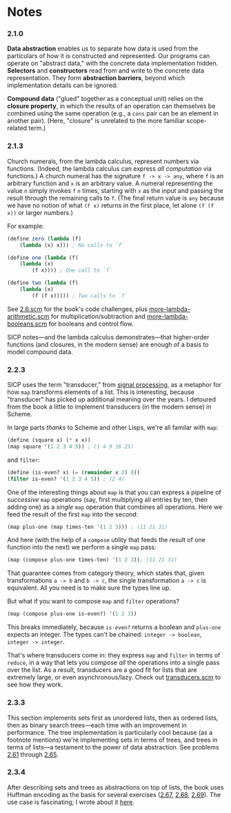 # Notes

### 2.1.0
**Data abstraction** enables us to separate how data is used from the particulars of how it is constructed and represented. Our programs can operate on "abstract data," with the concrete data implementation hidden. **Selectors** and **constructors** read from and write to the concrete data representation. They form **abstraction barriers**, beyond which implementation details can be ignored.

**Compound data** ("glued" together as a conceptual unit) relies on the **closure property**, in which the results of an operation can themselves be combined using the same operation (e.g., a `cons` pair can be an element in another pair). (Here, "closure" is unrelated to the more familiar scope-related term.)

### 2.1.3
Church numerals, from the lambda calculus, represent numbers via functions. (Indeed, the lambda calculus can express _all computation_ via functions.) A church numeral has the signature `f -> x -> any`, where `f` is an arbitrary function and `x` is an arbitrary value. A numeral representing the value `n` simply invokes `f` `n` times, starting with `x` as the input and passing the result through the remaining calls to `f`. (The final return value is `any` because we have no notion of what `(f x)` returns in the first place, let alone `(f (f x))` or larger numbers.)

For example:
```scm
(define zero (lambda (f)
    (lambda (x) x))) ; No calls to `f`

(define one (lambda (f)
    (lambda (x)
        (f x)))) ; One call to `f`

(define two (lambda (f)
    (lambda (x)
        (f (f x))))) ; Two calls to `f`
```
See [2.6.scm](2.6.scm) for the book's code challenges, plus [more-lambda-arithmetic.scm](more-lambda-arithmetic.scm) for multiplication/subtraction and [more-lambda-booleans.scm](more-lambda-booleans.scm) for booleans and control flow.

SICP notes—and the lambda calculus demonstrates—that higher-order functions (and closures, in the modern sense) are enough of a basis to model compound data.

### 2.2.3
SICP uses the term "transducer," from [signal processing](https://en.wikipedia.org/wiki/Transducer), as a metaphor for how `map` transforms elements of a list. This is interesting, because "transducer" has picked up additional meaning over the years. I detoured from the book a little to implement transducers (in the modern sense) in Scheme.

In large parts _thanks_ to Scheme and other Lisps, we're all familar with `map`:
```scm
(define (square x) (* x x))
(map square '(1 2 3 4 5)) ; (1 4 9 16 25)
```
and `filter`:
```scm
(define (is-even? x) (= (remainder x 2) 0))
(filter is-even? '(1 2 3 4 5)) ; (2 4)
```
One of the interesting things about `map` is that you can express a pipeline of _successive_ `map` operations (say, first multiplying all entries by ten, then adding one) as a _single_ `map` operation that combines all operations. Here we feed the result of the first `map` into the second:
```scm
(map plus-one (map times-ten '(1 2 3))) ; (11 21 31)
```
And here (with the help of a `compose` utility that feeds the result of one function into the next) we perform a single `map` pass:
```scm
(map (compose plus-one times-ten) '(1 2 3)); (11 21 31)
```
That guarantee comes from category theory, which states that, given transformations `a -> b` and `b -> c`, the single transformation `a -> c` is equivalent. All you need is to make sure the types line up.

But what if you want to compose `map` and `filter` operations?
```scm
(map (compose plus-one is-even?) '(1 2 3))
```
This breaks immediately, because `is-even?` returns a boolean and `plus-one` expects an integer. The types can't be chained: `integer -> boolean`, `integer -> integer`.

That's where transducers come in: they express `map` and `filter` in terms of `reduce`, in a way that lets you compose _all_ the operations into a single pass over the list. As a result, transducers are a good fit for lists that are extremely large, or even asynchronous/lazy. Check out [transducers.scm](transducers.scm) to see how they work.

### 2.3.3
This section implements sets first as unordered lists, then as ordered lists, then as binary search trees—each time with an improvement in performance. The tree implementation is particularly cool because (as a footnote mentions) we're implementing sets in terms of trees, and trees in terms of lists—a testament to the power of data abstraction. See problems [2.61](2.61.scm) through [2.65](2.65.scm).

### 2.3.4
After describing sets and trees as abstractions on top of lists, the book uses Huffman encoding as the basis for several exercises ([2.67](2.67.scm), [2.68](2.68.scm), [2.69](2.69.scm)). The use case is fascinating; I wrote about it [here](https://daviddavidson.website/huffman-encoding/).
